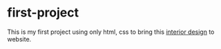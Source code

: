 # first-project

This is my first project using only html, css to bring this <a href="https://www.figma.com/file/NRDUge45tp8kPPHFKW6TRX/Interior-Agency-Landing-Page-Inside?node-id=2%3A2"  target="_blank">interior design</a> to website.
